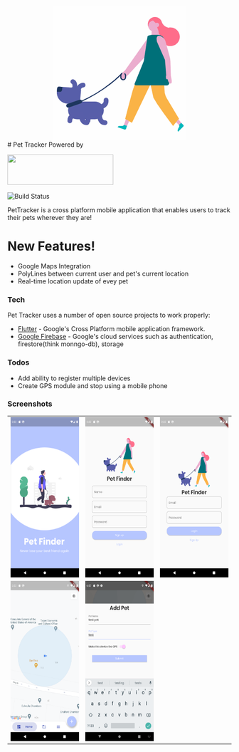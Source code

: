 
<div style="text-align:center">
    <img src="readme_files/gifs/logo_animation.gif"/>
</div>
# Pet Tracker
Powered by

<img src="https://raw.githubusercontent.com/flutter/website/master/src/_assets/image/flutter-lockup.png" 
    width=238.25px
    height=68px/>

![Build Status](https://travis-ci.org/joemccann/dillinger.svg?branch=master)

PetTracker is a cross platform mobile application that enables users to track their pets wherever they are!

# New Features!
 - Google Maps Integration
 - PolyLines between current user and pet's current location
 - Real-time location update of evey pet
### Tech

Pet Tracker uses a number of open source projects to work properly:

* [Flutter](https://flutter.dev/) - Google's Cross Platform mobile application framework.
* [Google Firebase](https://firebase.google.com/) - Google's cloud services such as authentication, firestore(think monngo-db), storage

### Todos

 - Add ability to register multiple devices
 - Create GPS module and stop using a mobile phone

### Screenshots

<table>
    <tr>
        <td><img src="readme_files/screenshots/splashScreen.png" width=180px height=360px/></td>
        <td><img src="readme_files/screenshots/signupScreen.png" width=180px height=360px/></td>
        <td><img src="readme_files/screenshots/loginScreen.png" width=180px height=360px/></td>
    </tr>
    <tr>
        <td><img src="readme_files/screenshots/homeScreen.png" width=180px height=360px/></td>
        <td><img src="readme_files/screenshots/bottomsheet.png" width=180px height=360px/></td>
    </tr>
</table>